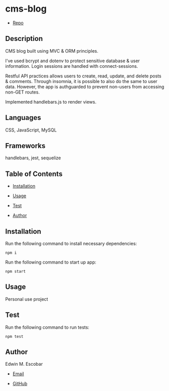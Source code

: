 
# cms-blog

  * [Repo](https://github.com/escowin/cms-blog)
  
## Description

  CMS blog built using MVC & ORM principles.

  I've used bcrypt and dotenv to protect sensitive database & user information. Login sessions are handled with connect-sessions.
  
  Restful API practices allows users to create, read, update, and delete posts & comments. Through insomnia, it is possible to also do the same to user data. However, the app is authguarded to prevent non-users from accessing non-GET routes.
  
  Implemented handlebars.js to render views.

## Languages

  CSS, JavaScript, MySQL

## Frameworks
  handlebars, jest, sequelize

## Table of Contents

  * [Installation](#installation)

  * [Usage](#usage)

  * [Test](#test)

  * [Author](#author)

## Installation

  Run the following command to install necessary dependencies:

  ```
  npm i
  ```

  Run the following command to start up app:
  ```
  npm start
  ```

## Usage

  Personal use project

## Test
  
  Run the following command to run tests:
  ```
  npm test
  ```

## Author

  Edwin M. Escobar

  * [Email](mailto:edwin@escowinart.com)

  * [GitHub](https://github.com/escowin)
